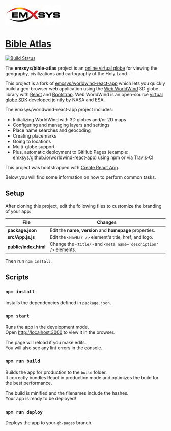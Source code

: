 ![Emxsys](images/emxsys_logo.png)

# [Bible Atlas](https://emxsys.github.io/bible-atlas/)
[![Build Status](https://travis-ci.org/EarthViewer/bible-atlas.svg?branch=master)](https://travis-ci.org/EarthViewer/bible-atlas)

The __emxsys/bible-atlas__ project is an [online virtual globe](https://emxsys.github.io/bible-atlas/)
for viewing the geography, civilizations and cartography of the Holy Land.

This project is a fork of [emxsys/worldwind-react-app](https://github.com/emxsys/worldwind-react-app)
which lets you quickly build a geo-browser web application using the 
[Web WorldWind](https://worldwind.arc.nasa.gov/web) 3D globe library with 
[React](https://reactjs.org) and [Bootstrap](https://getbootstrap.com). 
Web WorldWind is an open-source [virtual globe SDK](https://github.com/NASAWorldWind/WebWorldWind) 
developed jointly by NASA and ESA. 

The emxsys/worldwind-react-app project includes:

- Initializing WorldWind with 3D globes and/or 2D maps
- Configuring and managing layers and settings
- Place name searches and geocoding
- Creating placemarks
- Going to locations
- Multi-globe support
- Plus, automatic deployment to GitHub Pages (example: [emxsys/github.io/worldwind-react-app](https://emxsys.github.io/worldwind-react-app/))
 using npm or via [Travis-CI](https://travis-ci.org/emxsys/worldwind-react-app)

This project was bootstrapped with [Create React App](https://github.com/facebookincubator/create-react-app).

Below you will find some information on how to perform common tasks.<br>

## Setup

After cloning this project, edit the following files to customize the branding of your app:

File | Changes
-----|--------
__package.json__ | Edit the __name__, __version__ and __homepage__ properties.
__src/App.js.js__ | Edit the `<NavBar />` element's title, href, and logo. 
__public/index.html__ | Change the `<title/>` and `<meta name='description' />` elements.

Then run `npm install`.


## Scripts

### `npm install`
 
Installs the dependencies defined in `package.json`.


### `npm start`

Runs the app in the development mode.<br>
Open [http://localhost:3000](http://localhost:3000) to view it in the browser.

The page will reload if you make edits.<br>
You will also see any lint errors in the console.


### `npm run build`

Builds the app for production to the `build` folder.<br>
It correctly bundles React in production mode and optimizes the build for the best performance.

The build is minified and the filenames include the hashes.<br>
Your app is ready to be deployed!


### `npm run deploy`

Deploys the app to your `gh-pages` branch.

